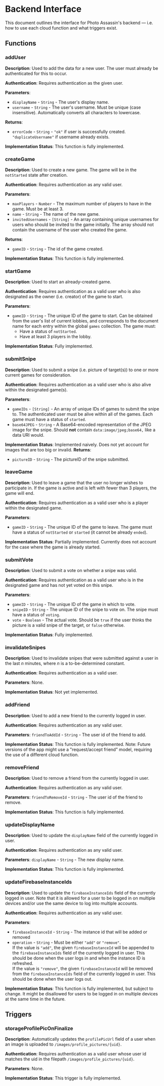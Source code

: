 # Backend Interface
This document outlines the interface for Photo Assassin's backend &mdash; i.e.
how to use each cloud function and what triggers exist.

## Functions

### addUser

**Description**: Used to add the data for a new user. The user must already be
authenticated for this to occur.

**Authentication**: Requires authentication as the given user.

**Parameters**:

 - `displayName` - `String` - The user's display name.
 - `username` - `String` - The user's username. Must be unique (case insensitive). Automatically converts all characters to lowercase.

**Returns**:

 - `errorCode` - `String` - `"ok"` if user is successfully created. `"duplicateUsername"` if username already exists.

**Implementation Status**: This function is fully implemented.

### createGame
**Description**: Used to create a new game. The game will be in the `notStarted`
state after creation.

**Authentication**: Requires authentication as any valid user.

**Parameters**:

 - `maxPlayers` - `Number` - The maximum number of players to have in the game.
   Must be at least 3.
 - `name` - `String` - The name of the new game.
 - `invitedUsernames` - `[String]` - An array containing unique usernames for
    users who should be invited to the game initially. The array should not
    contain the username of the user who created the game.

**Returns**:

 - `gameID` - `String` - The id of the game created.

**Implementation Status**: This function is fully implemented.

### startGame
**Description**: Used to start an already-created game.

**Authentication**: Requires authentication as a valid user who is also
designated as the owner (i.e. creator) of the game to start.

**Parameters**:

 - `gameID` - `String` - The unique ID of the game to start. Can be obtained
    from the user's list of current lobbies, and corresponds to the document
    name for each entry within the global `games` collection. The game must:
     - Have a status of `notStarted`.
     - Have at least 3 players in the lobby.

**Implementation Status**: Fully implemented.

### submitSnipe
**Description**: Used to submit a snipe (i.e. picture of target(s)) to one or
more current games for consideration.

**Authentication**: Requires authentication as a valid user who is also alive
within the designated game(s).

**Parameters**:

 - `gameIDs` - `[String]` - An array of unique IDs of games to submit the snipe
    to. The authenticated user must be alive within all of the games. Each game
    must have a status of `started`.
 - `base64JPEG` - `String` - A Base64-encoded representation of the JPEG image
    for the snipe. Should **not** contain `data:image/jpeg;base64,` like a data
    URI would.

**Implementation Status**: Implemented naively. Does not yet account for images
that are too big or invalid.
**Returns**:

 - `pictureID` - `String` - The pictureID of the snipe submitted.

### leaveGame
**Description**: Used to leave a game that the user no longer wishes to
participate in. If the game is active and is left with fewer than 3 players, the
game will end.

**Authentication**: Requires authentication as a valid user who is a player
within the designated game.

**Parameters**:

  - `gameID` - `String` - The unique ID of the game to leave. The game must have
     a status of `notStarted` or `started` (it cannot be already `ended`).

**Implementation Status**: Partially implemented. Currently does not account
for the case where the game is already started.

### submitVote
**Description**: Used to submit a vote on whether a snipe was valid.

**Authentication**: Requires authentication as a valid user who is in
the designated game and has not yet voted on this snipe.

**Parameters**:

  - `gameID` - `String` - The unique ID of the game in which to vote.
  - `snipeID` - `String` - The unique ID of the snipe to vote on. The snipe must
     have a status of `voting`.
  - `vote` - `Boolean` - The actual vote. Should be `true` if the user thinks
     the picture is a valid snipe of the target, or `false` otherwise.

**Implementation Status**: Fully implemented.

### invalidateSnipes
**Description**: Used to invalidate snipes that were submitted against a user
in the last *n* minutes, where *n* is a to-be-determined constant.

**Authentication**: Requires authentication as a valid user.

**Parameters**: None.

**Implementation Status**: Not yet implemented.

### addFriend
**Description**: Used to add a new friend to the currently logged in user.

**Authentication**: Requires authentication as any valid user.

**Parameters**: `friendToAddId` - `String` - The user id of the friend to add.

**Implementation Status**: This function is fully implemented. Note: Future versions of the app might use a "request/accept friend" model, requiring the use of a different cloud function.

### removeFriend
**Description**: Used to remove a friend from the currently logged in user.

**Authentication**: Requires authentication as any valid user.

**Parameters**: `friendToRemoveId` - `String` - The user id of the friend to remove.

**Implementation Status**: This function is fully implemented.


### updateDisplayName
**Description**: Used to update the `displayName` field of the currently logged in user.

**Authentication**: Requires authentication as any valid user.

**Parameters**: `displayName` - `String` - The new display name.

**Implementation Status**: This function is fully implemented.

### updateFirebaseInstanceIds
**Description**: Used to update the `firebaseInstanceIds` field of the currently logged in user. Note that it is allowed for a user to be logged in on multiple devices and/or use the same device to log into multiple accounts.

**Authentication**: Requires authentication as any valid user.

**Parameters**:

  - `firebaseInstanceId` - `String` - The instance id that will be added or removed
  - `operation` - `String` - Must be either `"add"` or `"remove"`.  
  If the value is `"add"`, the given `firebaseInstanceId` will be appended to the `firebaseInstanceIds` field of the currently logged in user. This should be done when the user logs in and when the instance ID is refreshed.  
  If the value is `"remove"`, the given `firebaseInstanceId` will be removed from the `firebaseInstanceIds` field of the currently logged in user. This should be done when the user logs out.

**Implementation Status**: This function is fully implemented, but subject to change. It might be disallowed for users to be logged in on multiple devices at the same time in the future.


## Triggers

### storageProfilePicOnFinalize
**Description**: Automatically updates the `profilePicUrl` field of a user when an image is uploaded to `/images/profile_pictures/{uid}`.

**Authentication**: Requires authentication as a valid user whose user id matches the uid in the filepath `/images/profile_pictures/{uid}`.

**Parameters**: None.

**Implementation Status**: This trigger is fully implemented.
